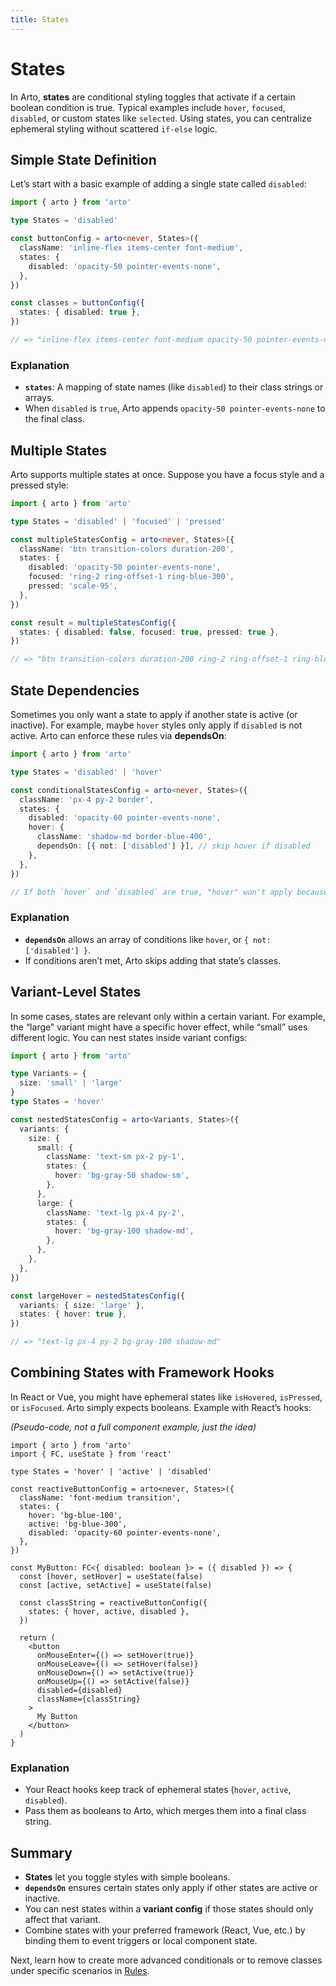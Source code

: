 ```yaml
---
title: States
---
```


# States

In Arto, **states** are conditional styling toggles that activate if a certain boolean condition is true. Typical examples include `hover`, `focused`, `disabled`, or custom states like `selected`. Using states, you can centralize ephemeral styling without scattered `if-else` logic.

## Simple State Definition

Let’s start with a basic example of adding a single state called `disabled`:

```ts
import { arto } from 'arto'

type States = 'disabled'

const buttonConfig = arto<never, States>({
  className: 'inline-flex items-center font-medium',
  states: {
    disabled: 'opacity-50 pointer-events-none',
  },
})

const classes = buttonConfig({
  states: { disabled: true },
})

// => "inline-flex items-center font-medium opacity-50 pointer-events-none"
```

### Explanation

- **`states`**: A mapping of state names (like `disabled`) to their class strings or arrays.
- When `disabled` is `true`, Arto appends `opacity-50 pointer-events-none` to the final class.

## Multiple States

Arto supports multiple states at once. Suppose you have a focus style and a pressed style:

```ts
import { arto } from 'arto'

type States = 'disabled' | 'focused' | 'pressed'

const multipleStatesConfig = arto<never, States>({
  className: 'btn transition-colors duration-200',
  states: {
    disabled: 'opacity-50 pointer-events-none',
    focused: 'ring-2 ring-offset-1 ring-blue-300',
    pressed: 'scale-95',
  },
})

const result = multipleStatesConfig({
  states: { disabled: false, focused: true, pressed: true },
})

// => "btn transition-colors duration-200 ring-2 ring-offset-1 ring-blue-300 scale-95"
```

## State Dependencies

Sometimes you only want a state to apply if another state is active (or inactive). For example, maybe `hover` styles only apply if `disabled` is not active. Arto can enforce these rules via **dependsOn**:

```ts
import { arto } from 'arto'

type States = 'disabled' | 'hover'

const conditionalStatesConfig = arto<never, States>({
  className: 'px-4 py-2 border',
  states: {
    disabled: 'opacity-60 pointer-events-none',
    hover: {
      className: 'shadow-md border-blue-400',
      dependsOn: [{ not: ['disabled'] }], // skip hover if disabled
    },
  },
})

// If both `hover` and `disabled` are true, "hover" won't apply because it depends on NOT disabled
```

### Explanation

- **`dependsOn`** allows an array of conditions like `hover`, or `{ not: ['disabled'] }`.
- If conditions aren’t met, Arto skips adding that state’s classes.

## Variant-Level States

In some cases, states are relevant only within a certain variant. For example, the “large” variant might have a specific hover effect, while “small” uses different logic. You can nest states inside variant configs:

```ts
import { arto } from 'arto'

type Variants = {
  size: 'small' | 'large'
}
type States = 'hover'

const nestedStatesConfig = arto<Variants, States>({
  variants: {
    size: {
      small: {
        className: 'text-sm px-2 py-1',
        states: {
          hover: 'bg-gray-50 shadow-sm',
        },
      },
      large: {
        className: 'text-lg px-4 py-2',
        states: {
          hover: 'bg-gray-100 shadow-md',
        },
      },
    },
  },
})

const largeHover = nestedStatesConfig({
  variants: { size: 'large' },
  states: { hover: true },
})

// => "text-lg px-4 py-2 bg-gray-100 shadow-md"
```

## Combining States with Framework Hooks

In React or Vue, you might have ephemeral states like `isHovered`, `isPressed`, or `isFocused`. Arto simply expects booleans. Example with React’s hooks:

_(Pseudo-code, not a full component example, just the idea)_

```tsx
import { arto } from 'arto'
import { FC, useState } from 'react'

type States = 'hover' | 'active' | 'disabled'

const reactiveButtonConfig = arto<never, States>({
  className: 'font-medium transition',
  states: {
    hover: 'bg-blue-100',
    active: 'bg-blue-300',
    disabled: 'opacity-60 pointer-events-none',
  },
})

const MyButton: FC<{ disabled: boolean }> = ({ disabled }) => {
  const [hover, setHover] = useState(false)
  const [active, setActive] = useState(false)

  const classString = reactiveButtonConfig({
    states: { hover, active, disabled },
  })

  return (
    <button
      onMouseEnter={() => setHover(true)}
      onMouseLeave={() => setHover(false)}
      onMouseDown={() => setActive(true)}
      onMouseUp={() => setActive(false)}
      disabled={disabled}
      className={classString}
    >
      My Button
    </button>
  )
}
```

### Explanation

- Your React hooks keep track of ephemeral states (`hover`, `active`, `disabled`).
- Pass them as booleans to Arto, which merges them into a final class string.

## Summary

- **States** let you toggle styles with simple booleans.
- **`dependsOn`** ensures certain states only apply if other states are active or inactive.
- You can nest states within a **variant config** if those states should only affect that variant.
- Combine states with your preferred framework (React, Vue, etc.) by binding them to event triggers or local component state.

Next, learn how to create more advanced conditionals or to remove classes under specific scenarios in [Rules](/core-concepts/rules).
